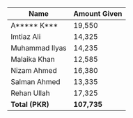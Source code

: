 | Name         | Amount Given |
|--------------|----------------|
| A\*\*\*\*\* K*\*\*   | 19,550         |
| Imtiaz Ali    | 14,325         |
| Muhammad Ilyas| 14,235         |
| Malaika Khan  | 12,585         |
| Nizam Ahmed   | 16,380         |
| Salman Ahmed  | 13,335         |
| Rehan Ullah   | 17,325         |
| **Total (PKR)**               | **107,735**    |
